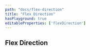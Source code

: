 ```yaml
---
path: "docs/flex-direction"
title: "Flex Direction"
hasPlayground: true
editableProperties: ['flexDirection']
---
```


## Flex Direction